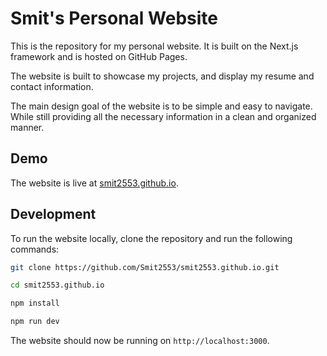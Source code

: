 # Smit's Personal Website

This is the repository for my personal website. It is built on the Next.js framework and is hosted on GitHub Pages.

The website is built to showcase my projects, and display my resume and contact information.

The main design goal of the website is to be simple and easy to navigate. While still providing all the necessary information in a clean and organized manner.

## Demo

The website is live at [smit2553.github.io](https://smit2553.github.io/).

## Development

To run the website locally, clone the repository and run the following commands:

```bash
git clone https://github.com/Smit2553/smit2553.github.io.git
```

```bash
cd smit2553.github.io
```

```bash
npm install
```

```bash
npm run dev
```

The website should now be running on `http://localhost:3000`.
